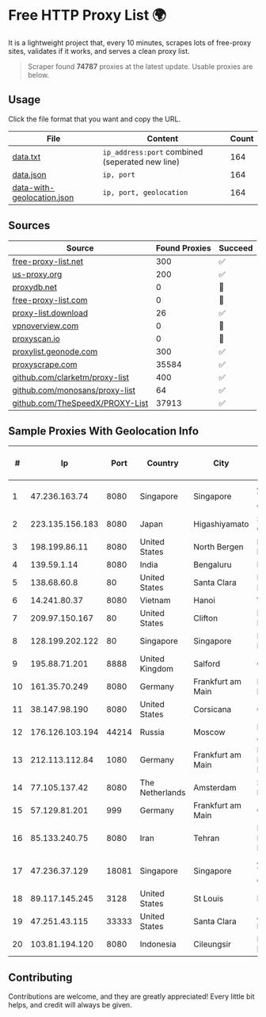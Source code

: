 
# Free HTTP Proxy List 🌍

It is a lightweight project that, every 10 minutes, scrapes lots of free-proxy sites, validates if it works, and serves a clean proxy list.


> Scraper found **74787** proxies at the latest update. Usable proxies are below.

## Usage

Click the file format that you want and copy the URL.


|File|Content|Count|
|----|-------|-----|
|[data.txt](https://raw.githubusercontent.com/themiralay/Proxy-List-World/master/data.txt)|`ip_address:port` combined (seperated new line)|164|
|[data.json](https://raw.githubusercontent.com/themiralay/Proxy-List-World/master/data.json)|`ip, port`|164|
|[data-with-geolocation.json](https://raw.githubusercontent.com/themiralay/Proxy-List-World/master/data-with-geolocation.json)|`ip, port, geolocation`|164|

## Sources

|Source|Found Proxies|Succeed|
|------|-------------|-------|
|[free-proxy-list.net](https://free-proxy-list.net)|300|✅|
|[us-proxy.org](https://www.us-proxy.org)|200|✅|
|[proxydb.net](http://proxydb.net)|0|🚫|
|[free-proxy-list.com](https://free-proxy-list.com/?page=&port=&type%5B%5D=http&type%5B%5D=https&up_time=0&search=Search)|0|🚫|
|[proxy-list.download](https://www.proxy-list.download/HTTP)|26|✅|
|[vpnoverview.com](https://vpnoverview.com/privacy/anonymous-browsing/free-proxy-servers)|0|🚫|
|[proxyscan.io](https://www.proxyscan.io)|0|🚫|
|[proxylist.geonode.com](https://proxylist.geonode.com/api/proxy-list?limit=300&page=1&sort_by=lastChecked&sort_type=desc&protocols=http,https)|300|✅|
|[proxyscrape.com](https://api.proxyscrape.com/v2/?request=displayproxies&protocol=http&timeout=10000&country=all&ssl=all&anonymity=all)|35584|✅|
|[github.com/clarketm/proxy-list](https://raw.githubusercontent.com/clarketm/proxy-list/master/proxy-list-raw.txt)|400|✅|
|[github.com/monosans/proxy-list](https://raw.githubusercontent.com/monosans/proxy-list/main/proxies/http.txt)|64|✅|
|[github.com/TheSpeedX/PROXY-List](https://raw.githubusercontent.com/TheSpeedX/PROXY-List/master/http.txt)|37913|✅|


## Sample Proxies With Geolocation Info

|#|Ip|Port|Country|City|Internet Service Provider|
|-|--|----|-------|----|-------------------------|
|1|47.236.163.74|8080|Singapore|Singapore|Alibaba (US) Technology Co., Ltd.|
|2|223.135.156.183|8080|Japan|Higashiyamato|So-net Corporation|
|3|198.199.86.11|8080|United States|North Bergen|DigitalOcean, LLC|
|4|139.59.1.14|8080|India|Bengaluru|DIGITALOCEAN|
|5|138.68.60.8|80|United States|Santa Clara|DigitalOcean, LLC|
|6|14.241.80.37|8080|Vietnam|Hanoi|VNPT|
|7|209.97.150.167|80|United States|Clifton|DigitalOcean, LLC|
|8|128.199.202.122|80|Singapore|Singapore|DigitalOcean, LLC|
|9|195.88.71.201|8888|United Kingdom|Salford|OVH SAS|
|10|161.35.70.249|8080|Germany|Frankfurt am Main|DigitalOcean, LLC|
|11|38.147.98.190|8080|United States|Corsicana|Corsicana ISD|
|12|176.126.103.194|44214|Russia|Moscow|Miglovets Egor Andreevich|
|13|212.113.112.84|1080|Germany|Frankfurt am Main|DpkgSoft International Limited|
|14|77.105.137.42|8080|The Netherlands|Amsterdam|Servers Tech Fzco|
|15|57.129.81.201|999|Germany|Frankfurt am Main|OVH SAS|
|16|85.133.240.75|8080|Iran|Tehran|Respina Networks & Beyond PJSC|
|17|47.236.37.129|18081|Singapore|Singapore|Alibaba (US) Technology Co., Ltd.|
|18|89.117.145.245|3128|United States|St Louis|Nubes, LLC|
|19|47.251.43.115|33333|United States|Santa Clara|Alibaba Cloud LLC|
|20|103.81.194.120|8080|Indonesia|Cileungsir|PT Rtiga Global Media|



## Contributing

Contributions are welcome, and they are greatly appreciated! Every
little bit helps, and credit will always be given.

